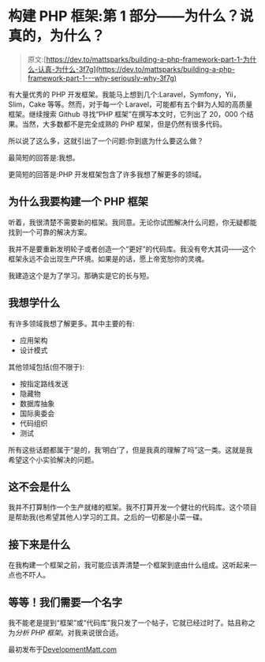 # 构建 PHP 框架:第 1 部分——为什么？说真的，为什么？

> 原文:[https://dev.to/mattsparks/building-a-php-framework-part-1-为什么-认真-为什么-3f7g](https://dev.to/mattsparks/building-a-php-framework-part-1---why-seriously-why-3f7g)

有大量优秀的 PHP 开发框架。我能马上想到几个:Laravel，Symfony，Yii，Slim，Cake 等等。然而，对于每一个 Laravel，可能都有五个鲜为人知的高质量框架。继续搜索 Github 寻找“PHP 框架”在撰写本文时，它列出了 20，000 个结果。当然，大多数都不是完全成熟的 PHP 框架，但是仍然有很多代码。

所以说了这么多，这就引出了一个问题:你到底为什么要这么做？

最简短的回答是:我想。

更简短的回答是:PHP 开发框架包含了许多我想了解更多的领域。

## [](#why-im-building-a-php-framework)为什么我要构建一个 PHP 框架

听着，我很清楚不需要新的框架。我同意。无论你试图解决什么问题，你无疑都能找到一个可靠的解决方案。

我并不是要重新发明轮子或者创造一个“更好”的代码库。我没有夸大其词——这个框架永远不会出现生产环境。如果是的话，愿上帝宽恕你的灵魂。

我建造这个是为了学习。那确实是它的长与短。

## [](#what-i-want-to-learn)我想学什么

有许多领域我想了解更多。其中主要的有:

*   应用架构
*   设计模式

其他领域包括(但不限于):

*   按指定路线发送
*   隐藏物
*   数据库抽象
*   国际奥委会
*   代码组织
*   测试

所有这些话题都属于“是的，我‘明白’了，但是我真的理解了吗”这一类。这就是我希望这个小实验解决的问题。

## [](#what-this-wont-be)这不会是什么

我并不打算制作一个生产就绪的框架。我不打算开发一个健壮的代码库。这个项目是帮助我(也希望其他人)学习的工具。之后的一切都是小菜一碟。

## [](#whats-next)接下来是什么

在我构建一个框架之前，我可能应该弄清楚一个框架到底由什么组成。这听起来一点也不吓人。

## [](#wait-we-need-a-name)等等！我们需要一个名字

我不能老是提到“框架”或“代码库”我只发了一个帖子，它就已经过时了。姑且称之为*分析 PHP 框架*。对我来说很合适。

最初发布于[DevelopmentMatt.com](http://developmentmatt.com/building-a-php-framework-part-1-why-seriously-why/)